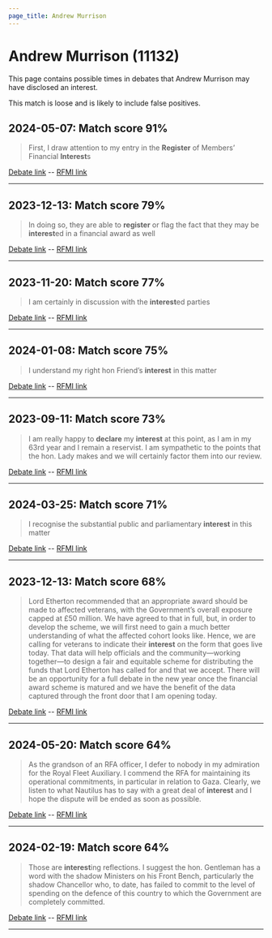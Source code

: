 ```yaml
---
page_title: Andrew Murrison
---
```


# Andrew Murrison  (11132)

This page contains possible times in debates that Andrew Murrison may have disclosed an interest.

This match is loose and is likely to include false positives. 



## 2024-05-07: Match score 91%

>First, I draw attention to my entry in the **Register** of Members’ Financial **Interest**s

[Debate link](https://www.theyworkforyou.com/debates/?id=2024-05-07b.543.0)  --  [RFMI link](https://www.theyworkforyou.com/mp/11132/register)


---



## 2023-12-13: Match score 79%

>In doing so, they are able to **register** or flag the fact that they may be **interest**ed in a financial award as well

[Debate link](https://www.theyworkforyou.com/debates/?id=2023-12-13c.909.1)  --  [RFMI link](https://www.theyworkforyou.com/mp/11132/register)


---



## 2023-11-20: Match score 77%

>I am certainly in discussion with the **interest**ed parties

[Debate link](https://www.theyworkforyou.com/debates/?id=2023-11-20c.23.0)  --  [RFMI link](https://www.theyworkforyou.com/mp/11132/register)


---



## 2024-01-08: Match score 75%

>I understand my right hon Friend’s **interest** in this matter

[Debate link](https://www.theyworkforyou.com/debates/?id=2024-01-08d.14.2)  --  [RFMI link](https://www.theyworkforyou.com/mp/11132/register)


---



## 2023-09-11: Match score 73%

>I am really happy to **declare** my **interest** at this point, as I am in my 63rd year and I remain a reservist. I am sympathetic to the points that the hon. Lady makes and we will certainly factor them into our review.

[Debate link](https://www.theyworkforyou.com/debates/?id=2023-09-11c.646.7)  --  [RFMI link](https://www.theyworkforyou.com/mp/11132/register)


---



## 2024-03-25: Match score 71%

>I recognise the substantial public and parliamentary **interest** in this matter

[Debate link](https://www.theyworkforyou.com/debates/?id=2024-03-25b.1239.7)  --  [RFMI link](https://www.theyworkforyou.com/mp/11132/register)


---



## 2023-12-13: Match score 68%

>Lord Etherton recommended that an appropriate award should be made to affected veterans, with the Government’s overall exposure capped at £50 million. We have agreed to that in full, but, in order to develop the scheme, we will first need to gain a much better understanding of what the affected cohort looks like. Hence, we are calling for veterans to indicate their **interest** on the form that goes live today. That data will help officials and the community—working together—to design a fair and equitable scheme for distributing the funds that Lord Etherton has called for and that we accept. There will be an opportunity for a full debate in the new year once the financial award scheme is matured and we have the benefit of the data captured through the front door that I am opening today.

[Debate link](https://www.theyworkforyou.com/debates/?id=2023-12-13c.897.1)  --  [RFMI link](https://www.theyworkforyou.com/mp/11132/register)


---



## 2024-05-20: Match score 64%

>As the grandson of an RFA officer, I defer to nobody in my admiration for the Royal Fleet Auxiliary. I commend the RFA for maintaining its operational commitments, in particular in relation to Gaza. Clearly, we listen to what Nautilus has to say with a great deal of **interest** and I hope the dispute will be ended as soon as possible.

[Debate link](https://www.theyworkforyou.com/debates/?id=2024-05-20a.632.6)  --  [RFMI link](https://www.theyworkforyou.com/mp/11132/register)


---



## 2024-02-19: Match score 64%

>Those are **interest**ing reflections. I suggest the hon. Gentleman has a word with the shadow Ministers on his Front Bench, particularly the shadow Chancellor who, to date, has failed to commit to the level of spending on the defence of this country to which the Government are completely committed.

[Debate link](https://www.theyworkforyou.com/debates/?id=2024-02-19a.449.2)  --  [RFMI link](https://www.theyworkforyou.com/mp/11132/register)


---


